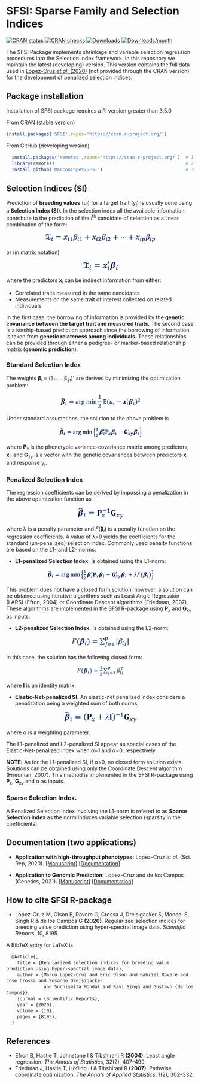 # SFSI: Sparse Family and Selection Indices

[![CRAN status](https://www.r-pkg.org/badges/version/SFSI?color=green)](https://CRAN.R-project.org/package=SFSI)
[![CRAN checks](https://cranchecks.info/badges/worst/SFSI)](https://cran.r-project.org/web/checks/check_results_SFSI.html)
[![Downloads](https://cranlogs.r-pkg.org/badges/grand-total/SFSI)](http://www.r-pkg.org/pkg/SFSI)
[![Downloads/month](http://cranlogs.r-pkg.org/badges/SFSI?color=blue)](http://www.r-pkg.org/pkg/SFSI)

The SFSI Package implements shrinkage and variable selection regression procedures into the Selection Index framework. In this repository we maintain the latest (developing) version. This version contains the full data used in [Lopez-Cruz *et al.* (2020)](https://www.nature.com/articles/s41598-020-65011-2) (not provided through the CRAN version) for the development of penalized selection indices.

## Package installation

Installation of SFSI package requires a R-version greater than 3.5.0

From CRAN (stable version)
```r
install.packages('SFSI',repos='https://cran.r-project.org/')
```

From GitHub (developing version)
```r
  install.packages('remotes',repos='https://cran.r-project.org/')  # 1. install remotes
  library(remotes)                                                 # 2. load the library
  install_github('MarcooLopez/SFSI')                               # 3. install SFSI from GitHub
```

## Selection Indices (SI)

Prediction of **breeding values** (u<sub><i>i</i></sub>) for a target trait (y<sub><i>i</i></sub>) is usually done using a **Selection Index (SI)**.
In the selection index all the available information contribute to the prediction of the *i*<sup>th</sup> candidate of selection as a linear combination of the form:

<p align="center">
<img src="https://github.com/MarcooLopez/SFSI/blob/master/vignettes/Img1.png" height="26"/>
</p>

or (in matrix notation)

<p align="center">
<img src="https://github.com/MarcooLopez/SFSI/blob/master/vignettes/Img2.png" height="27"/>
</p>

where the predictors <b>x</b><sub><i>i</i></sub> can be indirect information from either:

- Correlated traits measured in the same candidates
- Measurements on the same trait of interest collected on related individuals

In the first case, the borrowing of information is provided by the **genetic covariance between the target trait and measured traits**. The second case is a kinship-based prediction approach since the borrowing of information is taken from **genetic relateness among individuals**. These relationships can be provided through either a pedigree- or marker-based relationship matrix (**genomic prediction**).

### Standard Selection Index

The weights <b>&beta;</b><sub><i>i</i></sub> = (&beta;<sub><i>i1</i></sub>,...,&beta;<sub><i>ip</i></sub>)'
are derived by minimizing the optimization problem:

<p align="center">
<img src="https://github.com/MarcooLopez/SFSI/blob/master/vignettes/Img3.png" height="40"/>
</p>

Under standard assumptions, the solution to the above problem is

<p align="center">
<img src="https://github.com/MarcooLopez/SFSI/blob/master/vignettes/Img4.png" height="28"/>
</p>

where <b>P</b><sub>x</sub> is the phenotypic variance-covariance matrix among predictors, <b>x</b><sub><i>i</i></sub>, and <b>G</b><sub>xy</sub> is a vector with the genetic covariances between predictors <b>x</b><sub><i>i</i></sub> and response y<sub><i>i</i></sub>.

### Penalized Selection Index
The regression coefficients can be derived by impossing a penalization in the above optimization function as

<p align="center">
<img src="https://github.com/MarcooLopez/SFSI/blob/master/vignettes/Img5.png" height="32"/>
</p>

where &lambda; is a penalty parameter and <i>F</i>(<b>&beta;</b><sub><i>i</i></sub>)
is a penalty function on the regression coefficients. A value of &lambda;=0 yields the coefficients for the standard (un-penalized) selection index. Commonly used penalty functions are based on the L1- and L2- norms.

* **L1-penalized Selection Index.** Is obtained using the L1-norm:

<p align="center">
<img src="https://github.com/MarcooLopez/SFSI/blob/master/vignettes/Img6.png" height="28"/>
</p>

This problem does not have a closed form solution; however, a solution can be obtained using iterative algorithms such as Least Angle Regression (LARS) (Efron, 2004) or Coordinate Descent algorithms (Friedman, 2007). These algorithms are implemented in the SFSI R-package using <b>P</b><sub>x</sub> and <b>G</b><sub>xy</sub> as inputs.

* **L2-penalized Selection Index.** Is obtained using the L2-norm:

<p align="center">
<img src="https://github.com/MarcooLopez/SFSI/blob/master/vignettes/Img7.png" height="30"/>
</p>

In this case, the solution has the following closed form:

<p align="center">
<img src="https://github.com/MarcooLopez/SFSI/blob/master/vignettes/Img8.png" height="27"/>
</p>

where <b>I</b> is an identity matrix.

* **Elastic-Net-penalized SI.** An elastic-net penalized index considers a penalization being a weighted sum of both norms,

<p align="center">
<img src="https://github.com/MarcooLopez/SFSI/blob/master/vignettes/Img9.png" height="30"/>
</p>

where &alpha; is a weighting parameter.

The L1-penalized and L2-penalized SI appear as special cases of the Elastic-Net-penalized index when &alpha;=1 and &alpha;=0, respectively.

**NOTE:** As for the L1-penalized SI, if &alpha;>0, no closed form solution exists. Solutions can be obtained using only the Coordinate Descent algorithm (Friedman, 2007). This method is implemented in the SFSI R-package using <b>P</b><sub>x</sub>, <b>G</b><sub>xy</sub> and &alpha; as inputs.

### Sparse Selection Index.
A Penalized Selection Index involving the L1-norm is refered to as **Sparse Selection Index** as the norm induces variable selection (sparsity in the coefficients).


## Documentation (two applications)
* **Application with high-throughput phenotypes:**
Lopez-Cruz *et al.* (Sci. Rep, 2020). 
[[Manuscript]](https://www.nature.com/articles/s41598-020-65011-2)
[[Documentation]](http://htmlpreview.github.io/?https://github.com/MarcooLopez/SFSI/blob/master/inst/doc/PSI-documentation.html)

* **Application to Genomic Prediction:**
Lopez-Cruz and de los Campos (Genetics, 2021).
[[Manuscript]](https://doi.org/10.1093/genetics/iyab030)
[[Documentation]](http://htmlpreview.github.io/?https://github.com/MarcooLopez/SFSI/blob/master/inst/doc/SSI-documentation.html)

## How to cite SFSI R-package
* Lopez-Cruz M, Olson E, Rovere G, Crossa J, Dreisigacker S, Mondal S, Singh R & de los Campos G **(2020)**. Regularized selection indices for breeding value prediction using hyper-spectral image data. *Scientific Reports*, 10, 8195.

A BibTeX entry for LaTeX is
```
  @Article{,
    title = {Regularized selection indices for breeding value prediction using hyper-spectral image data},
    author = {Marco Lopez-Cruz and Eric Olson and Gabriel Rovere and Jose Crossa and Susanne Dreisigacker
              and Suchismita Mondal and Ravi Singh and Gustavo {de los Campos}},
    journal = {Scientific Reports},
    year = {2020},
    volume = {10},
    pages = {8195},
  }
```

## References
* Efron B, Hastie T, Johnstone I & Tibshirani R **(2004)**. Least angle regression. *The Annals of Statistics*, 32(2), 407–499.
* Friedman J, Hastie T, Höfling H & Tibshirani R **(2007)**. Pathwise coordinate optimization. *The Annals of Applied Statistics*, 1(2), 302–332.
